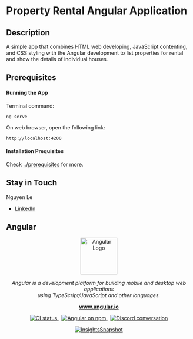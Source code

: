 # Property Rental Angular Application

## Description 
A simple app that combines HTML web developing, JavaScript contenting, and CSS styling with the Angular development to list properties for rental and show the details of individual houses.

## Prerequisites
#### Running the App
Terminal command:
```
ng serve
```

On web browser, open the following link:
```
http://localhost:4200
```
#### Installation Prequisites
Check [../prerequisites](https://github.com/FilipLe/property-rental-angular-app/tree/master/prerequisites) for more.

## Stay in Touch
Nguyen Le
- [LinkedIn](http://linkedin.com/in/nguyenle04/)

## Angular

<p align="center">
  <a href="https://www.angular.io/" target="blank"><img src="https://angular.io/assets/images/logos/angular/angular.png" width = "100px" alt="Angular Logo" /></a>
</p>

<p align="center">
  <i>Angular is a development platform for building mobile and desktop web applications
    <br> using TypeScript/JavaScript and other languages.</i>
  <br>
</p>

<p align="center">
  <a href="https://www.angular.io"><strong>www.angular.io</strong></a>
  <br>
</p>

<p align="center">
  <a href="https://circleci.com/gh/angular/workflows/angular/tree/main">
    <img src="https://img.shields.io/circleci/build/github/angular/angular/main.svg?logo=circleci&logoColor=fff&label=CircleCI" alt="CI status" />
  </a>&nbsp;
  <a href="https://www.npmjs.com/@angular/core">
    <img src="https://img.shields.io/npm/v/@angular/core.svg?logo=npm&logoColor=fff&label=NPM+package&color=limegreen" alt="Angular on npm" />
  </a>&nbsp;
  <a href="https://discord.gg/angular">
    <img src="https://img.shields.io/discord/463752820026376202.svg?logo=discord&logoColor=fff&label=Discord&color=7389d8" alt="Discord conversation" />
  </a>
</p>

<p align="center">
  <a href="https://app.circleci.com/insights/github/angular/angular/workflows/default_workflow?branch=main">
    <img src="https://dl.circleci.com/insights-snapshot/gh/angular/angular/main/default_workflow/badge.svg" alt="InsightsSnapshot" />
  </a>
</p>